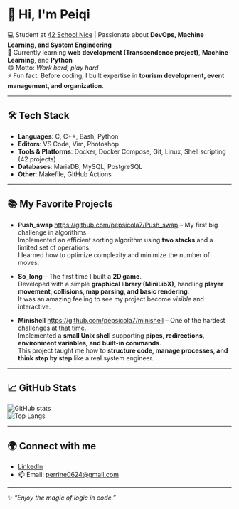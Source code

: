 
# 👋 Hi, I'm Peiqi

💻 Student at [42 School Nice](https://42nice.fr/) | Passionate about **DevOps, Machine Learning, and System Engineering**  
🌱 Currently learning **web development (Transcendence project)**, **Machine Learning**, and **Python**  
😄 Motto: *Work hard, play hard*  
⚡ Fun fact: Before coding, I built expertise in **tourism development, event management, and organization**.  

---

## 🛠️ Tech Stack
- **Languages**: C, C++, Bash, Python  
- **Editors**: VS Code, Vim, Photoshop  
- **Tools & Platforms**: Docker, Docker Compose, Git, Linux, Shell scripting (42 projects)  
- **Databases**: MariaDB, MySQL, PostgreSQL  
- **Other**: Makefile, GitHub Actions  

---

## 📚 My Favorite Projects

- **Push_swap** https://github.com/pepsicola7/Push_swap – My first big challenge in algorithms.  
  Implemented an efficient sorting algorithm using **two stacks** and a limited set of operations.  
  I learned how to optimize complexity and minimize the number of moves.  

- **So_long** – The first time I built a **2D game**.  
  Developed with a simple **graphical library (MiniLibX)**, handling **player movement, collisions, map parsing, and basic rendering**.  
  It was an amazing feeling to see my project become *visible* and interactive.  

- **Minishell** https://github.com/pepsicola7/minishell – One of the hardest challenges at that time.  
  Implemented a **small Unix shell** supporting **pipes, redirections, environment variables, and built-in commands**.  
  This project taught me how to **structure code, manage processes, and think step by step** like a real system engineer.  


---

## 📈 GitHub Stats
![GitHub stats](https://github-readme-stats.vercel.app/api?username=ton-pepsicola7&show_icons=true&theme=tokyonight)  
![Top Langs](https://github-readme-stats.vercel.app/api/top-langs/?username=pepsicola7&layout=compact&theme=tokyonight)  

---

## 🌍 Connect with me
- [LinkedIn](https://www.linkedin.com/in/ton-profil)  
- 📫 Email: perrine0624@gmail.com

---

✨ *“Enjoy the magic of logic in code.”*  

